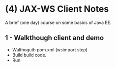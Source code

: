 # (4) JAX-WS Client Notes

A brief (one day) course on some basics of Java EE.

## 1 - Walkthough client and demo
- Walthoguth pom.xml (wsimport step)
- Build build code.
- Run.


